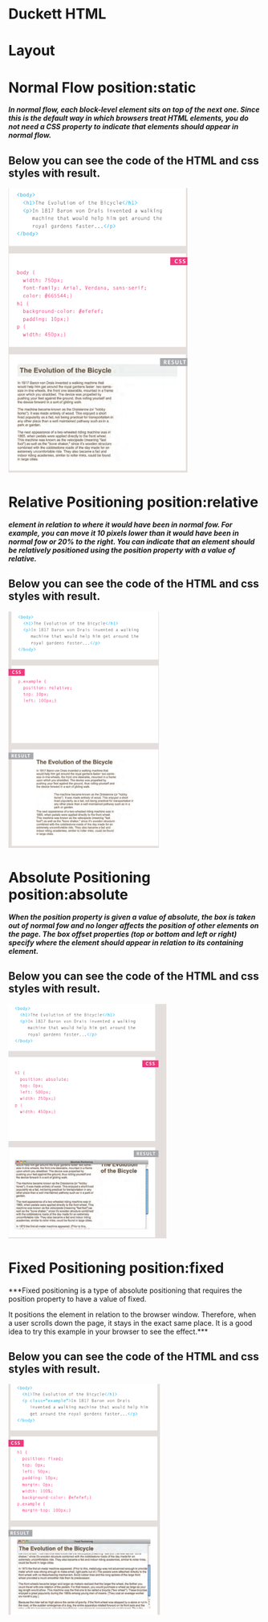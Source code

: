 
# Duckett HTML 
# Layout

# Normal Flow position:static
***In normal flow, each block-level
element sits on top of the next
one. Since this is the default
way in which browsers treat
HTML elements, you do not
need a CSS property to indicate
that elements should appear
in normal flow.***




## Below you can see the code of the HTML and css styles with result.


![static image](static.png)


# Relative Positioning position:relative
***element in relation to where it
would have been in normal fow.
For example, you can move it 10
pixels lower than it would have
been in normal fow or 20% to
the right.
You can indicate that an element
should be relatively positioned
using the position property
with a value of relative.***

## Below you can see the code of the HTML and css styles with result.

![relative image](relative.png)


# Absolute Positioning position:absolute

***When the position property
is given a value of absolute,
the box is taken out of normal
fow and no longer affects the
position of other elements on
the page. 
The box offset properties (top
or bottom and left or right)
specify where the element
should appear in relation to its
containing element.***

## Below you can see the code of the HTML and css styles with result.

![abslut image](abslut.png)


# Fixed Positioning position:fixed

***Fixed positioning is a type
of absolute positioning that
requires the position property
to have a value of fixed.

It positions the element in
relation to the browser window.
Therefore, when a user scrolls
down the page, it stays in the
exact same place. It is a good
idea to try this example in your
browser to see the effect.***


## Below you can see the code of the HTML and css styles with result.

![fixed image](fixed.png)

